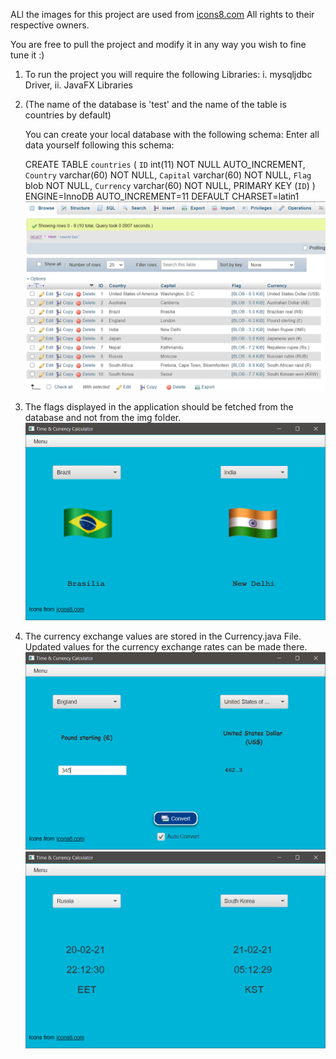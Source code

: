 ALl the images for this project are used from [icons8.com](https://icons8.com)
All rights to their respective owners.

You are free to pull the project and modify it in any way you wish to fine tune it :)
1. To run the project you will require the following Libraries:
    i.  mysqljdbc Driver,
    ii. JavaFX Libraries

2.  (The name of the database is 'test' and the name of the table is countries by default)

    You can create your local database with the following schema:
    Enter all data yourself following this schema:
    
    CREATE TABLE `countries` (
     `ID` int(11) NOT NULL AUTO_INCREMENT,
     `Country` varchar(60) NOT NULL,
     `Capital` varchar(60) NOT NULL,
     `Flag` blob NOT NULL,
     `Currency` varchar(60) NOT NULL,
     PRIMARY KEY (`ID`)
    ) ENGINE=InnoDB AUTO_INCREMENT=11 DEFAULT CHARSET=latin1
    ![](images/DatabaseModel.png)

3. The flags displayed in the application should be fetched from the database and not from the img folder.
    ![](images/Country.png)
4. The currency exchange values are stored in the Currency.java File. Updated values for the currency exchange rates can be made there.
    ![](images/Currency.png)
    ![](images/Time.png)
